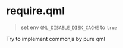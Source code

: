 # require.qml

> set env `QML_DISABLE_DISK_CACHE` to `true`

Try to implement commonjs by pure qml

